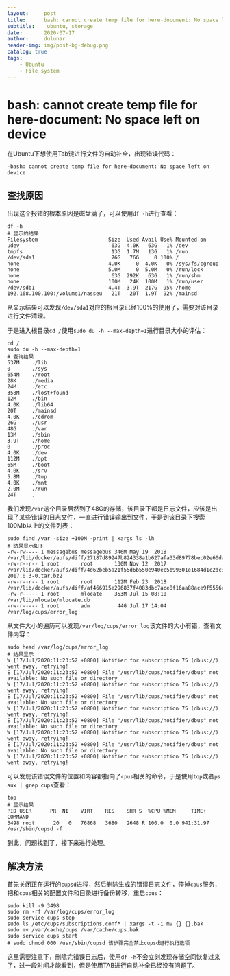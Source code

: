 ```yaml
---
layout:     post
title:      bash: cannot create temp file for here-document: No space left on device
subtitle:    ubuntu, storage
date:       2020-07-17
author:     dulunar
header-img: img/post-bg-debug.png
catalog: true
tags:
    - Ubuntu
    - File system
---
```



# bash: cannot create temp file for here-document: No space left on device

在Ubuntu下想使用Tab键进行文件的自动补全，出现错误代码：
```shell
-bash: cannot create temp file for here-document: No space left on device
```

## 查找原因
出现这个报错的根本原因是磁盘满了，可以使用`df -h`进行查看：
```shell
df -h
# 显示的结果
Filesystem                       Size  Used Avail Use% Mounted on
udev                              63G  4.0K   63G   1% /dev
tmpfs                             13G  1.7M   13G   1% /run
/dev/sda1                         76G   76G     0 100% /
none                             4.0K     0  4.0K   0% /sys/fs/cgroup
none                             5.0M     0  5.0M   0% /run/lock
none                              63G  292K   63G   1% /run/shm
none                             100M   24K  100M   1% /run/user
/dev/sdb1                        4.4T  3.9T  217G  95% /home
192.168.100.100:/volume1/nasseu   21T   20T  1.9T  92% /mainsd
```
从显示结果可以发现`/dev/sda1`对应的根目录已经100%的使用了，需要对该目录进行文件清理。

于是进入根目录`cd /`使用`sudo du -h --max-depth=1`进行目录大小的评估：
```shell
cd /
sudo du -h --max-depth=1
# 查询结果
537M    ./lib
0       ./sys
654M    ./root
28K     ./media
24M     ./etc
358M    ./lost+found
12M     ./bin
4.0K    ./lib64
20T     ./mainsd
4.0K    ./cdrom
26G     ./usr
48G     ./var
13M     ./sbin
3.9T    ./home
0       ./proc
4.0K    ./dev
112M    ./opt
65M     ./boot
4.0K    ./srv
5.8M    ./tmp
4.0K    ./mnt
2.0M    ./run
24T     .
```
我们发现`/var`这个目录居然到了48G的存储，该目录下都是日志文件，应该是出现了某些错误的日志文件，一直进行错误输出到文件，于是到该目录下搜索100Mb以上的文件列表：
```shell
sudo find /var -size +100M -print | xargs ls -lh
# 结果显示如下
-rw-rw---- 1 messagebus messagebus 346M May 19  2018 /var/lib/docker/aufs/diff/27187d89247b824338a1b627afa33d89778bec02e60daaa468dab30df9bf70d8/var/lib/mysql/ibdata1
-rw-r--r-- 1 root       root       130M Nov 12  2017 /var/lib/docker/aufs/diff/4d62beb5a21f55d6b550e940ec5b99301e1684d1c2dc3fb7394616d75ac8fbce/opt/conda/pkgs/mkl-2017.0.3-0.tar.bz2
-rw-r--r-- 1 root       root       112M Feb 23  2018 /var/lib/docker/aufs/diff/af466915e296837f4083dbc7ace8f16aa88ace9f5556c0ce76da7c8c61215c5f/tmp/setting/dump_hg19.sql
-rw-r----- 1 root       mlocate    353M Jul 15 08:10 /var/lib/mlocate/mlocate.db
-rw-r----- 1 root       adm         44G Jul 17 14:04 /var/log/cups/error_log
```
从文件大小的遍历可以发现`/var/log/cups/error_log`该文件的大小有错，查看文件内容：
```shell
sudo head /var/log/cups/error_log
# 结果显示
W [17/Jul/2020:11:23:52 +0800] Notifier for subscription 75 (dbus://) went away, retrying!
E [17/Jul/2020:11:23:52 +0800] File "/usr/lib/cups/notifier/dbus" not available: No such file or directory
W [17/Jul/2020:11:23:52 +0800] Notifier for subscription 75 (dbus://) went away, retrying!
E [17/Jul/2020:11:23:52 +0800] File "/usr/lib/cups/notifier/dbus" not available: No such file or directory
W [17/Jul/2020:11:23:52 +0800] Notifier for subscription 75 (dbus://) went away, retrying!
E [17/Jul/2020:11:23:52 +0800] File "/usr/lib/cups/notifier/dbus" not available: No such file or directory
W [17/Jul/2020:11:23:52 +0800] Notifier for subscription 75 (dbus://) went away, retrying!
E [17/Jul/2020:11:23:52 +0800] File "/usr/lib/cups/notifier/dbus" not available: No such file or directory
W [17/Jul/2020:11:23:52 +0800] Notifier for subscription 75 (dbus://) went away, retrying!
```
可以发现该错误文件的位置和内容都指向了`cpus`相关的命令，于是使用`top`或者`ps aux | grep cups`查看：
```shell
top
# 显示结果
PID USER      PR  NI    VIRT    RES    SHR S  %CPU %MEM     TIME+ COMMAND
3498 root      20   0   76868   3680   2648 R 100.0  0.0 941:31.97 /usr/sbin/cupsd -f
```
到此，问题找到了，接下来进行处理。

## 解决方法
首先关闭正在运行的`cupsd`进程，然后删除生成的错误日志文件，停掉`cpus`服务，把和`cpus`相关的配置文件和目录进行备份转移，重启`cpus`：
```shell
sudo kill -9 3498
sudo rm -rf /var/log/cups/error_log
sudo service cups stop
sudo ls /etc/cups/subscriptions.conf* | xargs -t -i mv {} {}.bak
sudo mv /var/cache/cups /var/cache/cups.bak
sudo service cups start
# sudo chmod 000 /usr/sbin/cupsd 该步骤完全禁止cupsd进行执行选项
```

这里需要注意下，删除完错误日志后，使用`df -h`不会立刻发现存储空间恢复过来了，过一段时间才能看到，但是使用TAB进行自动补全已经没有问题了。